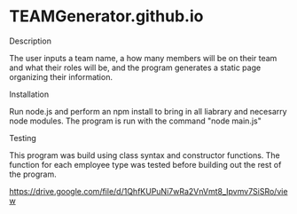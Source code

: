 # TEAMGenerator.github.io
Description

The user inputs a team name, a how many members will be on their team and what their roles will be, and the program generates a static page organizing their information.

Installation

Run node.js and perform an npm install to bring in all liabrary and necesarry node modules. The program is run with the command "node main.js"

Testing

This program was build using class syntax and constructor functions. The function for each employee type was tested before building out the rest of the program.


https://drive.google.com/file/d/1QhfKUPuNi7wRa2VnVmt8_Ipvmv7SiSRo/view

